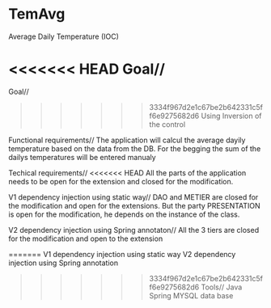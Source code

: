 # TemAvg
Average Daily Temperature (IOC)

<<<<<<< HEAD
Goal//
=======
Goal// 
>>>>>>> 3334f967d2e1c67be2b642331c5ff6e9275682d6
Using Inversion of the control 

Functional requirements//
The application will calcul the average dayily temperature based on the data from the DB. 
For the begging the sum of the dailys temperatures will be entered manualy

Techical requirements// 
<<<<<<< HEAD
All the parts of the application needs to be open for the extension and closed for the modification. 

V1 dependency injection using static way//
DAO and METIER are closed for the modification and open for the extensions. But the party PRESENTATION is open for the modification, he depends on the instance of the class. 

V2 dependency injection using Spring annotaton//
All the 3 tiers are closed for the modification and open to the extension 

=======
V1 dependency injection using static way
V2 dependency injection using Spring annotation 

>>>>>>> 3334f967d2e1c67be2b642331c5ff6e9275682d6
Tools//
Java 
Spring
MYSQL data base

